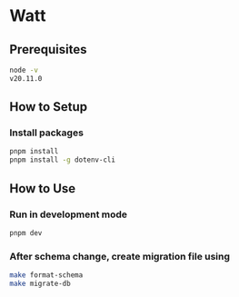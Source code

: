 # Watt

## Prerequisites

```bash
node -v
v20.11.0
```

## How to Setup

### Install packages

```bash
pnpm install
pnpm install -g dotenv-cli
```

## How to Use

### Run in development mode

```bash
pnpm dev
```

### After schema change, create migration file using

```bash
make format-schema
make migrate-db
```
